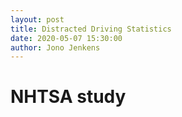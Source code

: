 ```yaml
---
layout: post
title: Distracted Driving Statistics
date: 2020-05-07 15:30:00
author: Jono Jenkens
---
```

# NHTSA study 